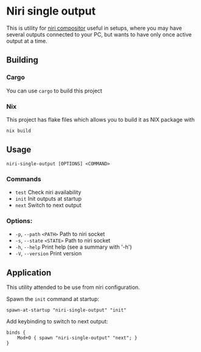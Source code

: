 # Niri single output

This is utility for [niri compositor](https://github.com/YaLTeR/niri) useful in
setups, where you may have several outputs connected to your PC, but wants to
have only once active output at a time.

## Building

### Cargo

You can use `cargo` to build this project

### Nix

This project has flake files which allows you to build it as NIX package with

```bash
nix build
```

## Usage

```
niri-single-output [OPTIONS] <COMMAND>
```

### Commands

 * `test`  Check niri availability
 * `init`  Init outputs at startup
 * `next`  Switch to next output

### Options:
  * `-p`, `--path` `<PATH>` Path to niri socket
  * `-s`, `--state` `<STATE>` Path to niri socket
  * `-h`, `--help` Print help (see a summary with '-h')
  * `-V`, `--version` Print version

## Application

This utility attended to be use from niri configuration.

Spawn the `init` command at startup:

```kdl
spawn-at-startup "niri-single-output" "init"
```

Add keybinding to switch to next output:

```kdl
binds {
    Mod+O { spawn "niri-single-output" "next"; }
}
```
